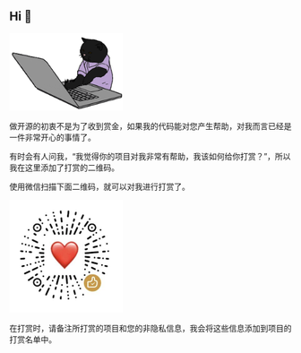## Hi 👋

<img src="https://github.com/winsoft666/winsoft666/blob/main/hacker_a.gif?raw=true.gif" width="40%">

做开源的初衷不是为了收到赏金，如果我的代码能对您产生帮助，对我而言已经是一件非常开心的事情了。

有时会有人问我，“我觉得你的项目对我非常有帮助，我该如何给你打赏？”，所以我在这里添加了打赏的二维码。

使用微信扫描下面二维码，就可以对我进行打赏了。

<img src="https://github.com/winsoft666/winsoft666/blob/main/WecharHonorCode.jpg" width="40%">

在打赏时，请备注所打赏的项目和您的非隐私信息，我会将这些信息添加到项目的打赏名单中。


